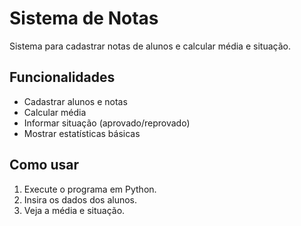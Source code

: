 # Sistema de Notas


Sistema para cadastrar notas de alunos e calcular média e situação.


## Funcionalidades
- Cadastrar alunos e notas
- Calcular média
- Informar situação (aprovado/reprovado)
- Mostrar estatísticas básicas


## Como usar
1. Execute o programa em Python.
2. Insira os dados dos alunos.
3. Veja a média e situação.